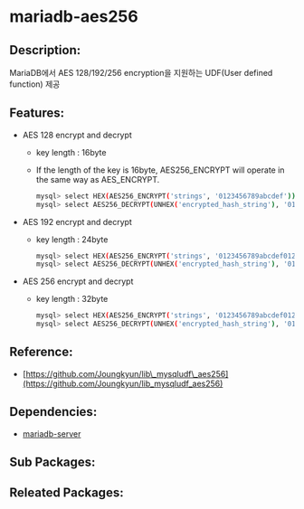 # mariadb-aes256

## Description:

MariaDB에서 AES 128/192/256 encryption을 지원하는 UDF\(User defined function\) 제공

## Features:

* AES 128 encrypt and decrypt
  * key length : 16byte
  * If the length of the key is 16byte, AES256\_ENCRYPT will operate in the same way as AES\_ENCRYPT.

    ```bash
    mysql> select HEX(AES256_ENCRYPT('strings', '0123456789abcdef'));
    mysql> select AES256_DECRYPT(UNHEX('encrypted_hash_string'), '0123456789abcdef');
    ```
* AES 192 encrypt and decrypt
  * key length : 24byte

    ```bash
    mysql> select HEX(AES256_ENCRYPT('strings', '0123456789abcdef01234567'));
    mysql> select AES256_DECRYPT(UNHEX('encrypted_hash_string'), '0123456789abcdef01234567');
    ```
* AES 256 encrypt and decrypt
  * key length : 32byte

    ```bash
    mysql> select HEX(AES256_ENCRYPT('strings', '0123456789abcdef0123456789abcdef'));
    mysql> select AES256_DECRYPT(UNHEX('encrypted_hash_string'), '0123456789abcdef0123456789abcdef');
    ```

## Reference:

* [https://github.com/Joungkyun/lib\_mysqludf\_aes256](https://github.com/Joungkyun/lib_mysqludf_aes256)

## Dependencies:

* [mariadb-server](../annyung3-base-packages/pkg-base-mariadb.md)

## Sub Packages:

## Releated Packages:

